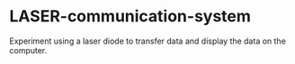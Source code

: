 # LASER-communication-system
Experiment using a laser diode to transfer data and display the data on the computer. 
